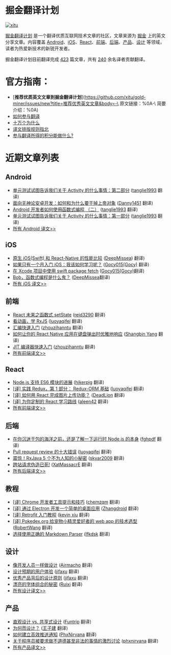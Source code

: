 # 掘金翻译计划

[![xitu](https://camo.githubusercontent.com/c9c9db0a39b56738a62332f0791d58b1522fdf82/68747470733a2f2f7261776769742e636f6d2f616c65656e34322f6261646765732f6d61737465722f7372632f786974752e737667)](https://github.com/xitu/gold-miner)

[掘金翻译计划](https://juejin.im/tag/%E6%8E%98%E9%87%91%E7%BF%BB%E8%AF%91%E8%AE%A1%E5%88%92) 是一个翻译优质互联网技术文章的社区，文章来源为 [掘金](https://juejin.im) 上的英文分享文章。内容覆盖 [Android](#android)、[iOS](#ios)、[React](#react)、[前端](#前端)、[后端](#后端)、[产品](#产品)、[设计](#设计) 等领域，读者为热爱新技术的新锐开发者。

掘金翻译计划目前翻译完成 [423](#近期文章列表) 篇文章，共有 [240](https://github.com/xitu/gold-miner/wiki/%E8%AF%91%E8%80%85%E7%A7%AF%E5%88%86%E8%A1%A8) 余名译者贡献翻译。

#  官方指南：

- [**推荐优质英文文章到掘金翻译计划**](https://github.com/xitu/gold-miner/issues/new?title=推荐优秀英文文章&body=-\ 原文链接：%0A-\ 简要介绍：%0A)
- [如何参与翻译](https://github.com/xitu/gold-miner/wiki/如何参与翻译)
- [十万个为什么](https://github.com/xitu/gold-miner/wiki/十万个为什么)
- [译文排版规则指北](https://github.com/xitu/gold-miner/wiki/译文排版规则指北)
- [参与翻译所得的积分能做什么?](https://github.com/xitu/gold-miner/wiki/)


# 近期文章列表

## Android

* [单元测试试图告诉我们关于 Activity 的什么事情：第二部分](https://gold.xitu.io/entry/58cf988b2f301e007e54c434/?utm_source=gold-miner&utm_medium=readme&utm_campaign=github) ([tanglie1993](https://github.com/tanglie1993/) 翻译)
* [面向无神论安卓开发：如何和为什么要干掉上帝对象](https://juejin.im/post/58c748891b69e6006be9f834/?utm_source=gold-miner&utm_medium=readme&utm_campaign=github) ([Danny1451](https://github.com/Danny1451) 翻译)
* [Android 开发者如何使用函数式编程 （二）](https://gold.xitu.io/entry/58c7db7c570c3500584639a3/?utm_source=gold-miner&utm_medium=readme&utm_campaign=github) ([tanglie1993](https://github.com/tanglie1993/) 翻译)
* [单元测试试图告诉我们关于 Activity 的什么事情：第一部分](https://gold.xitu.io/entry/58bc1d51128fe1006447531e/?utm_source=gold-miner&utm_medium=readme&utm_campaign=github) ([tanglie1993](https://github.com/tanglie1993/) 翻译)
* [所有 Android 译文>>](https://github.com/xitu/gold-miner/blob/master/android.md)


## iOS

* [原生 iOS(Swift) 和 React-Native 的性能比较](https://juejin.im/post/58ca6d5f44d90400682a215c/?utm_source=gold-miner&utm_medium=readme&utm_campaign=github) ([DeepMissea](https://github.com/DeepMissea)) 翻译)
* [如果只有一个月入门 iOS：我该如何学习呢？](https://juejin.im/post/58c9f436a22b9d0064187e39/?utm_source=gold-miner&utm_medium=readme&utm_campaign=github) ([Gocy015(Gocy)](https://github.com/Gocy015) 翻译)
* [在 Xcode 项目中使用 swift package fetch](https://juejin.im/post/58c7a4cb1b69e6006bec354c/?utm_source=gold-miner&utm_medium=readme&utm_campaign=github) ([Gocy015(Gocy)](https://github.com/Gocy015)翻译)
* [Bob，函数式编程是什么鬼？](https://juejin.im/post/58c24c35a22b9d00589a56d4/?utm_source=gold-miner&utm_medium=readme&utm_campaign=github) ([DeepMissea](https://github.com/DeepMissea)翻译)
* [所有 iOS 译文>>](https://github.com/xitu/gold-miner/blob/master/ios.md)

## 前端

* [React 未来之函数式 setState](https://juejin.im/post/58cfcf6e44d9040068478fc6/?utm_source=gold-miner&utm_medium=readme&utm_campaign=github) ([reid3290](https://github.com/reid3290) 翻译)
* [看动画，学 RxJS](https://juejin.im/post/58cd146a61ff4b0060277d32/?utm_source=gold-miner&utm_medium=readme&utm_campaign=github) ([luoyaqifei](https://github.com/luoyaqifei) 翻译)
* [汇编快速入门](https://juejin.im/post/58ca1f47ac502e0058864116/?utm_source=gold-miner&utm_medium=readme&utm_campaign=github) ([zhouzihanntu](https://github.com/zhouzihanntu) 翻译)
* [如何让你的 React Native 应用在键盘弹出时优雅地响应](https://juejin.im/entry/58c7ceab0ce4630054834b07/?utm_source=gold-miner&utm_medium=readme&utm_campaign=github) ([Shangbin Yang](https://github.com/rccoder) 翻译)
* [JIT 编译器快速入门](https://juejin.im/post/58c7777eda2f605dc5b1c258/?utm_source=gold-miner&utm_medium=readme&utm_campaign=github) ([zhouzihanntu](https://github.com/zhouzihanntu) 翻译)
* [所有前端译文>>](https://github.com/xitu/gold-miner/blob/master/front-end.md)


## React

* [Node.js 支持 ES6 模块的进展](http://gold.xitu.io/entry/58b393f08d6d8100586955fa?utm_source=gold-miner&utm_medium=readme&utm_campaign=github) ([hikerpig](https://github.com/hikerpig) 翻译)
* [[译] 实践 Redux，第 1 部分： Redux-ORM 基础](https://gold.xitu.io/entry/58249792a0bb9f0058dd30ab?utm_source=gold-miner&utm_medium=readme&utm_campaign=github) ([luoyaqifei](https://github.com/luoyaqifei) 翻译)
* [[译] 如何用 React 完成图片上传功能？](https://gold.xitu.io/entry/57b923225bbb50005b794943?utm_source=gold-miner&utm_medium=readme&utm_campaign=github) ([DeadLion](https://github.com/DeadLion) 翻译)
* [[译] 为你定制的 React 学习路线](https://gold.xitu.io/entry/578375b85bbb5000610cc247?utm_source=gold-miner&utm_medium=readme&utm_campaign=github) ([aleen42](http://aleen42.github.io/pc.html) 翻译)
* [所有前端译文>>](https://github.com/xitu/gold-miner/blob/master/front-end.md)


## 后端

* [在你沉迷于包的海洋之前，还是了解一下运行时 Node.js 的本身](https://juejin.im/post/58cf4a3144d90400690b7be7/?utm_source=gold-miner&utm_medium=readme&utm_campaign=github) ([fghpdf](https://github.com/fghpdf) 翻译)
* [Pull request review 的十大错误](https://juejin.im/post/58ce3b3e61ff4b006c988f63/?utm_source=gold-miner&utm_medium=readme&utm_campaign=github) ([luoyaqifei](https://github.com/luoyaqifei) 翻译)
* [震惊！RxJava 5 个不为人知的小秘密](https://juejin.im/post/58cb833b8ac247218c2632e5/?utm_source=gold-miner&utm_medium=readme&utm_campaign=github) ([skyar2009](https://github.com/skyar2009) 翻译)
* [跨站请求伪造已死!](https://juejin.im/post/58c669b6a22b9d0058b3c630?utm_source=gold-miner&utm_medium=readme&utm_campaign=github) ([XatMassacrE](https://github.com/XatMassacrE) 翻译)
* [所有后端译文>>](https://github.com/xitu/gold-miner/blob/master/backend.md)

## 教程

* [[译] Chrome 开发者工具提示和技巧](http://gold.xitu.io/entry/56d56f4dc4c971005193ecec?utm_source=gold-miner&utm_medium=readme&utm_campaign=github) ([chemzqm](https://github.com/chemzqm) 翻译)
* [[译] 通过 Electron 开发一个简单的桌面应用](http://gold.xitu.io/entry/56aae5e4a633bd0257ae4ab8?utm_source=gold-miner&utm_medium=readme&utm_campaign=github) ([Zhangdroid](https://github.com/Zhangdroid) 翻译)
* [[译] Retrofit 入门教程](http://gold.xitu.io/entry/56cc4085128fe100580dd0ca?utm_source=gold-miner&utm_medium=readme&utm_campaign=github) ([kevin xiu](https://github.com/xiuweikang) 翻译)
* [[译] Pokedex.org 给宠物小精灵爱好者的 web app 的技术选型](http://gold.xitu.io/entry/56cebb8edf0eea79dc7c1ff0?utm_source=gold-miner&utm_medium=readme&utm_campaign=github) ([RobertWang](https://github.com/RobertWang) 翻译)
* [选择使用正确的 Markdown Parser](http://gold.xitu.io/entry/56ce79db1532bc0053728c2f?utm_source=gold-miner&utm_medium=readme&utm_campaign=github) ([lfkdsk](https://github.com/lfkdsk) 翻译)


## 设计

* [像开发人员一样做设计](https://gold.xitu.io/entry/58b7ba6f8fd9c56d16be6bb0/?utm_source=gold-miner&utm_medium=readme&utm_campaign=github) ([Airmacho](https://github.com/Airmacho) 翻译)
* [设计预期的用户体验](https://gold.xitu.io/entry/58b2d8e9570c3500696f53a5/?utm_source=gold-miner&utm_medium=readme&utm_campaign=github) ([jifaxu](https://github.com/jifaxu) 翻译)
* [优秀产品背后的设计原则](https://gold.xitu.io/entry/58b04c49570c35006960d764/?utm_source=gold-miner&utm_medium=readme&utm_campaign=github) ([jifaxu](https://github.com/jifaxu) 翻译)
* [漂亮的字体组合的秘密](https://gold.xitu.io/entry/58a3b99aac502e0068b0e8fa/?utm_source=gold-miner&utm_medium=readme&utm_campaign=github) ([Ruixi](https://github.com/Ruixi) 翻译)
* [所有设计译文>>](https://github.com/xitu/gold-miner/blob/master/design.md)


## 产品

* [直观设计 vs. 共享式设计](https://gold.xitu.io/entry/5862650a128fe1006d04d398/?utm_source=gold-miner&utm_medium=readme&utm_campaign=github) ([Funtrip](https://www.behance.net/Funtrip) 翻译)
* [为何而设计？](https://gold.xitu.io/entry/5857969761ff4b00686ad66b/?utm_source=gold-miner&utm_medium=readme&utm_campaign=github) ([王子建](https://github.com/Romeo0906) 翻译)
* [如何建立高效推送通知](https://gold.xitu.io/entry/5856427d61ff4b0063badca2?utm_source=gold-miner&utm_medium=readme&utm_campaign=github) ([PhxNirvana](https://github.com/phxnirvana) 翻译)
* [关于程序员被要求做不道德甚至非法的事情的激烈讨论](https://gold.xitu.io/entry/584c122c61ff4b006cc6df53?utm_source=gold-miner&utm_medium=readme&utm_campaign=github) ([phxnirvana](https://github.com/phxnirvana) 翻译)
* [所有产品译文>>](https://github.com/xitu/gold-miner/blob/master/product.md)
